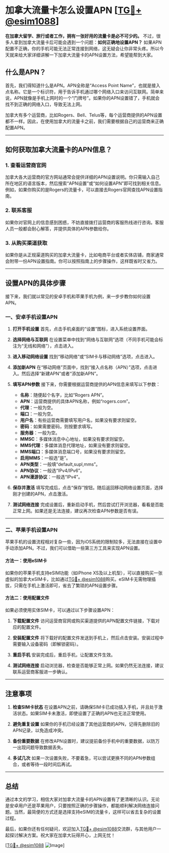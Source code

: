 # 加拿大流量卡怎么设置APN [[TG💪+ @esim1088](https://t.me/s/esim1088)]

**在加拿大留学、旅行或者工作，拥有一张好用的流量卡是必不可少的。** 不过，很多人拿到加拿大流量卡后可能会遇到一个问题：**如何正确地设置APN？** 如果APN配置不正确，你的手机可能无法正常连接到网络，这无疑会让你非常头疼。所以今天就来给大家详细讲解一下加拿大流量卡的APN设置方法，希望能帮到大家。

## 什么是APN？

首先，我们得知道什么是APN。APN全称是“Access Point Name”，也就是接入点名称。它是一个标识符，用于告诉手机通过哪个网络入口来访问互联网。简单来说，APN就像是手机上网时的一个“门牌号”。如果你的APN设置错了，手机就会找不到正确的网络入口，导致无法上网。

加拿大有多个运营商，比如Rogers、Bell、Telus等，每个运营商提供的APN设置都不一样。因此，在使用加拿大的流量卡之前，我们需要根据自己的运营商来正确配置APN。

---

## 如何获取加拿大流量卡的APN信息？

### **1. 查看运营商官网**
加拿大各大运营商的官方网站通常会提供详细的APN设置说明。你只需输入自己所在地区的语言版本，然后搜索“APN设置”或“如何设置APN”即可找到相关信息。例如，如果你购买的是Rogers的流量卡，可以直接去Rogers官网查找APN设置指南。

### **2. 联系客服**
如果你对官网上的信息感到困惑，不妨直接拨打运营商的客服热线进行咨询。客服人员一般都会耐心解答，并提供具体的APN参数给你。

### **3. 从购买渠道获取**
如果你是从正规渠道购买的加拿大流量卡，比如电商平台或者实体店铺，商家通常会附带一份APN设置指南。你可以按照指南上的步骤操作，这样既省时又省力。

---

## 设置APN的具体步骤

接下来，我们就以常见的安卓手机和苹果手机为例，来一步步教你如何设置APN。

### **一、安卓手机设置APN**

1. **打开手机设置**
   首先，点击手机桌面的“设置”图标，进入系统设置界面。

2. **选择网络与互联网**
   在设置菜单中找到“网络与互联网”选项（不同手机可能会标注为“无线和网络”），点击进入。

3. **进入移动网络设置**
   找到“移动网络”或“SIM卡与移动网络”选项，点击进入。

4. **添加新APN**
   在“移动网络”页面中，找到“接入点名称（APN）”选项，点击进入。然后选择“新建APN”或者“添加新APN”。

5. **填写APN参数**
   接下来，你需要根据运营商提供的APN信息来填写以下参数：
   - **名称**：随便起个名字，比如“Rogers APN”。
   - **APN**：运营商提供的具体APN名称，例如“rogers.com”。
   - **代理**：一般为空。
   - **端口**：一般为空。
   - **用户名**：有些运营商需要填写用户名，如果没有要求则留空。
   - **密码**：如果需要密码，则按要求填写。
   - **服务器**：一般为空。
   - **MMSC**：多媒体消息中心地址，如果没有要求则留空。
   - **MMS代理**：多媒体消息代理地址，如果没有要求则留空。
   - **MMS端口**：多媒体消息端口号，如果没有要求则留空。
   - **启用MMS**：一般选“是”。
   - **APN类型**：一般填“default,supl,mms”。
   - **APN协议**：一般选“IPv4/IPv6”。
   - **APN漫游协议**：一般选“IPv4”。

6. **保存并激活**
   填写完成后，点击“保存”按钮。随后返回移动网络设置页面，选择刚才创建的APN，点击激活。

7. **测试网络连接**
   完成设置后，重新启动手机，然后尝试打开浏览器，看看是否能正常上网。如果还是无法连接，建议再次检查APN参数是否有误。

---

### **二、苹果手机设置APN**

苹果手机的设置流程相对复杂一些，因为iOS系统的限制较多，无法直接在设置中手动添加APN。不过，我们可以借助一些第三方工具来实现APN设置。

#### 方法一：使用eSIM卡
如果你的苹果手机支持eSIM功能（如iPhone XS及以上机型），可以直接购买一张虚拟的加拿大eSIM卡，比如通过[TG💪+ @esim1088](https://t.me/s/esim1088)购买。eSIM卡无需物理插拔，只需在手机上激活即可，省去了繁琐的APN设置步骤。

#### 方法二：使用配置文件
如果必须使用实体SIM卡，可以通过以下步骤设置APN：

1. **下载配置文件**
   访问运营商官网或购买渠道提供的APN配置文件链接，下载对应的配置文件。

2. **安装配置文件**
   将下载好的配置文件发送到手机上，然后点击安装。安装过程中需要输入设备密码（即解锁密码）。

3. **重启手机**
   安装完成后，重启手机，让配置文件生效。

4. **测试网络连接**
   启动浏览器，检查是否能够正常上网。如果仍然无法连接，建议联系运营商客服进一步确认。

---

## 注意事项

1. **检查SIM卡状态**
   在设置APN之前，请确保SIM卡已成功插入手机，并且处于激活状态。如果SIM卡未激活，即使设置了正确的APN也无法正常使用。

2. **避免重复设置**
   如果你的手机已经设置了其他运营商的APN，记得先删除旧的APN记录，以免造成冲突。

3. **备份重要数据**
   在修改APN设置时，建议提前备份手机中的重要数据，以防万一出现问题导致数据丢失。

4. **多试几次**
   如果一次设置失败，不要着急，可以尝试更换不同的APN参数组合，或者等待一段时间后再试。

---

## 总结

通过本文的学习，相信大家对加拿大流量卡的APN设置有了更清晰的认识。无论是安卓用户还是苹果用户，只要按照正确的步骤操作，都能顺利解决网络连接问题。当然，最简便的方式还是选择支持eSIM的流量卡，这样可以省去复杂的设置过程。

最后，如果你还有任何疑问，欢迎加入[TG💪+ @esim1088](https://t.me/s/esim1088)交流群，与其他用户一起探讨解决方案。祝大家在加拿大玩得开心，上网无忧！

[[TG💪+ @esim1088](https://t.me/s/esim1088) ![Image](https://i.postimg.cc/4NQfJmqS/Snipaste-2025-05-13-00-14-12.png)]